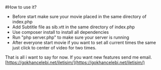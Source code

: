#How to use it?
- Before start make sure your movie placed in the same directory of index.php
- Add Subtitle file as sib.vtt in the same directory of index.php
- Use composer install to install all dependencies
- Run "php server.php" to make sure your server is running
- After everyone start movie if you want to set all current times the same just click to center of video for two times.

That is all i want to say for now. If you want new features send me email. [https://gokhancelebi.net/iletisim/](https://gokhancelebi.net/iletisim/)